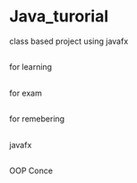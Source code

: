 # Java_turorial
class based project using javafx 
##
for learning
##
for exam
##
for remebering
##
javafx
##
OOP Conce
